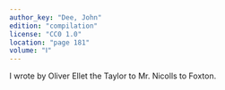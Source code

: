 ```yaml
---
author_key: "Dee, John"
edition: "compilation"
license: "CC0 1.0"
location: "page 181"
volume: "Ⅰ"
---
```

I wrote by Oliver Ellet the Taylor to Mr. Nicolls to Foxton.
